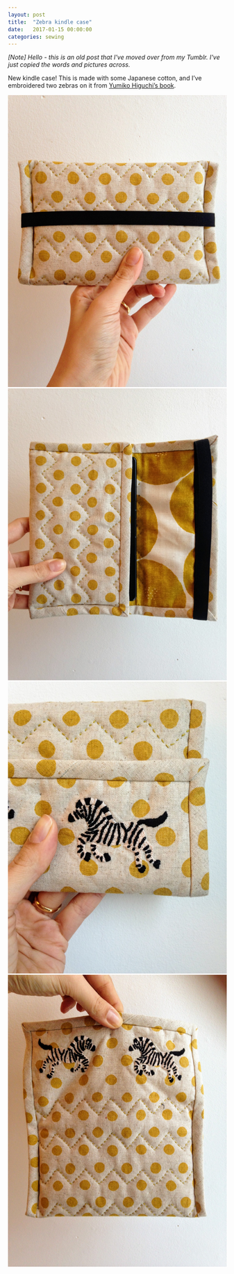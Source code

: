 ```yaml
---
layout: post
title:  "Zebra kindle case"
date:   2017-01-15 00:00:00
categories: sewing
---
```


_[Note] Hello - this is an old post that I've moved over from my Tumblr. I've just copied the words and pictures across._

New kindle case! This is made with some Japanese cotton, and I’ve embroidered two zebras on it from [Yumiko Higuchi’s book](https://www.amazon.co.uk/d/cka/Zakka-Embroidery-Simple-Two-Color-Motifs-Small-Crafts/1611803101/ref=sr_1_1?s=books&ie=UTF8&qid=1488125851&sr=1-1).

![Kindle 1](/assets/img/sewing/kindle.3.1.jpg)
![Kindle 2](/assets/img/sewing/kindle.3.2.jpg)
![Kindle 3](/assets/img/sewing/kindle.3.3.jpg)
![Kindle 4](/assets/img/sewing/kindle.3.4.jpg)
